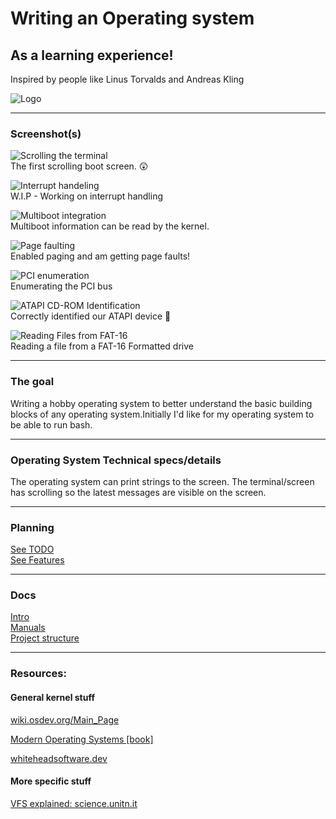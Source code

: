 # Writing an Operating system 
## As a learning experience!
 Inspired by people like Linus Torvalds and Andreas Kling

![Logo](images/BarinkOS.png)

________________________
### Screenshot(s)
![Scrolling the terminal](screenshots/Screenshot1.png)   \
The first scrolling boot screen. 😲


![Interrupt handeling](screenshots/WIP_interruptHandling.png)   \
W.I.P - Working on interrupt handling


![Multiboot integration](screenshots/multiboot.png) \
Multiboot information can be read by the kernel.

![Page faulting](screenshots/PageFault.png) \
Enabled paging and am getting page faults!

![PCI enumeration](screenshots/PCIBusEnumeration.png) \
Enumerating the PCI bus 

![ATAPI CD-ROM Identification](screenshots/CD-ROM_Identify.png) \
Correctly identified our ATAPI device 🎉

![Reading Files from FAT-16](screenshots/ReadingFilesFromFAT16.png) \
Reading a file from a FAT-16 Formatted drive 

________________________

### The goal
Writing a hobby operating system to better understand the basic building blocks of any operating system.Initially I'd like for my 
operating system to be able to run bash.

________________________
### Operating System Technical specs/details
The operating system can print strings to the 
screen. The terminal/screen has scrolling so the latest messages are visible on the screen.

________________________
### Planning
[See TODO](todo.md) \
[See Features](features.md)
________________________
### Docs
[Intro](docs/Intro.md) \
[Manuals](docs/Manuals.md) \
[Project structure](docs/ProjectStructure.md) 
________________________
### Resources:

#### General kernel stuff
[wiki.osdev.org/Main_Page](wiki.osdev.org/Main_Page)

[Modern Operating Systems [book]](https://www.amazon.com/Modern-Operating-Systems-Tanenbaum-Andrew/dp/1292061421/ref=sr_1_1?__mk_nl_NL=%C3%85M%C3%85%C5%BD%C3%95%C3%91&dchild=1&keywords=Modern+Operating+systems&qid=1619967779&sr=8-1)

[whiteheadsoftware.dev](https://whiteheadsoftware.dev/operating-systems-development-for-dummies/)

#### More specific stuff
[VFS explained: science.unitn.it](https://www.science.unitn.it/~fiorella/guidelinux/tlk/node102.html)


